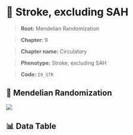 # 🧪 Stroke, excluding SAH

> **Root:** Mendelian Randomization

> **Chapter:** 9  

> **Chapter name:** Circulatory

> **Phenotype:** Stroke, excluding SAH  

> **Code:** `I9_STR`

## 🧬 Mendelian Randomization  

<img src="/MR/Figures/Forward/I9_STR.png"/>

## 📊 Data Table

<CsvTableMRF src="/public/MR/Data/Forward/I9_STR.csv"/>
